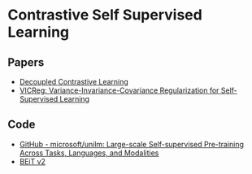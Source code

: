 # Contrastive Self Supervised Learning


## Papers

- [Decoupled Contrastive Learning](https://arxiv.org/abs/2110.06848)
- [VICReg: Variance-Invariance-Covariance Regularization for Self-Supervised Learning](https://arxiv.org/abs/2105.04906)



## Code
- [GitHub - microsoft/unilm: Large-scale Self-supervised Pre-training Across Tasks, Languages, and Modalities](https://github.com/microsoft/unilm)
- [BEiT v2](https://github.com/microsoft/unilm/tree/master/beit2)